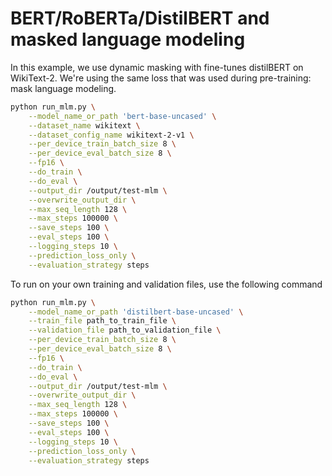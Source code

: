 # BERT/RoBERTa/DistilBERT and masked language modeling

In this example, we use dynamic masking with fine-tunes distilBERT on WikiText-2. We're using the same loss that was used during pre-training: mask language modeling. 

```sh
python run_mlm.py \
    --model_name_or_path 'bert-base-uncased' \
    --dataset_name wikitext \
    --dataset_config_name wikitext-2-v1 \
    --per_device_train_batch_size 8 \
    --per_device_eval_batch_size 8 \
    --fp16 \
    --do_train \
    --do_eval \
    --output_dir /output/test-mlm \
    --overwrite_output_dir \
    --max_seq_length 128 \
    --max_steps 100000 \
    --save_steps 100 \
    --eval_steps 100 \
    --logging_steps 10 \
    --prediction_loss_only \
    --evaluation_strategy steps
```
To run on your own training and validation files, use the following command
```sh
python run_mlm.py \
    --model_name_or_path 'distilbert-base-uncased' \
    --train_file path_to_train_file \
    --validation_file path_to_validation_file \
    --per_device_train_batch_size 8 \
    --per_device_eval_batch_size 8 \
    --fp16 \
    --do_train \
    --do_eval \
    --output_dir /output/test-mlm \
    --overwrite_output_dir \
    --max_seq_length 128 \
    --max_steps 100000 \
    --save_steps 100 \
    --eval_steps 100 \
    --logging_steps 10 \
    --prediction_loss_only \
    --evaluation_strategy steps
```
